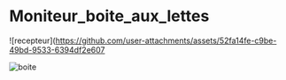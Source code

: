 # Moniteur_boite_aux_lettes

![recepteur](https://github.com/user-attachments/assets/52fa14fe-c9be-49bd-9533-6394df2e607


![boite](https://github.com/user-attachments/assets/286f9cc1-d275-4854-a432-22ff511fdb4e)

